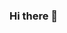 ### Hi there 👋

<!--
**MaddelaTejaswi/MaddelaTejaswi** is a ✨ _special_ ✨ repository because its `README.md` (this file) appears on your GitHub profile.

Here are some ideas to get you started:

- 🔭 I’m currently studying in NWMS
- 🌱 I’m currently learning Java
- 💬 Ask me about Salesforce.com
- 📫 How to reach me: maddelatejaswi05@gmail.com

